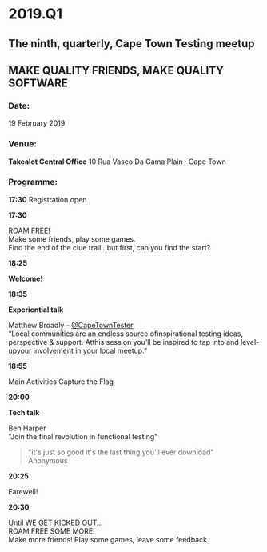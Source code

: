 # 2019.Q1

## The ninth, quarterly, Cape Town Testing meetup

## MAKE QUALITY FRIENDS, MAKE QUALITY SOFTWARE

### Date:
19 February 2019 

### Venue:
**Takealot Central Office**
10 Rua Vasco Da Gama Plain · Cape Town

### Programme:
**17:30**
  Registration open

**17:30**

ROAM FREE!  
Make some friends, play some games.  
Find the end of the clue trail...but first, can you find the start?


**18:25**

**Welcome!**

**18:35**

**Experiential talk**

Matthew Broadly - [@CapeTownTester](https://twitter.comCapeTownTester)   
“Local communities are an endless source ofinspirational testing ideas, perspective & support. Atthis session you’ll be inspired to tap into and level-upyour involvement in your local meetup.”

**18:55**

Main Activities
Capture the Flag


**20:00**

**Tech talk**

Ben Harper  
"Join the final revolution in functional testing"
> "it's just so good it's the last thing you'll ever download"  
Anonymous

**20:25**

  Farewell!

**20:30**

 Until WE GET KICKED OUT...  
  ROAM FREE SOME MORE!  
  Make more friends! Play some games, leave some feedback